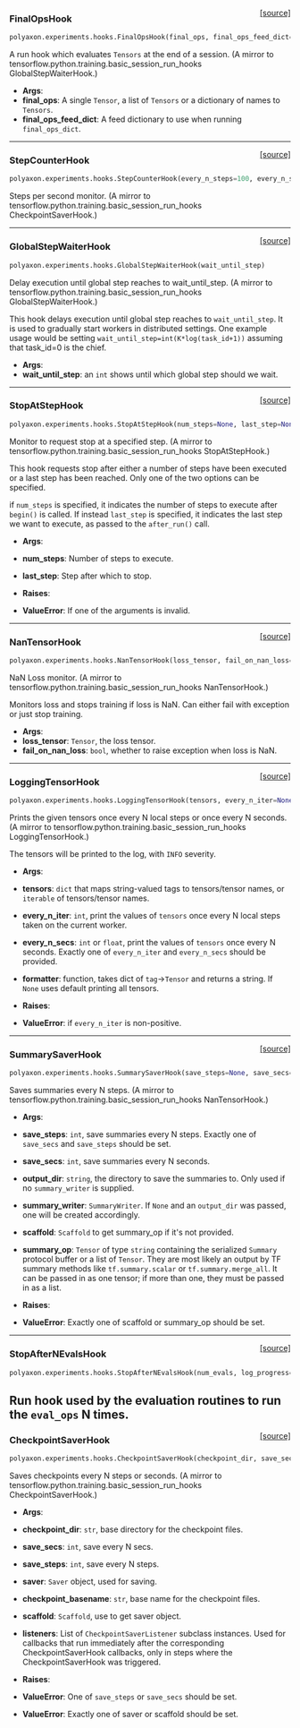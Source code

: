 <span style="float:right;">[[source]](https://github.com/polyaxon/polyaxon/blob/master/polyaxon/experiments/hooks.py#L157)</span>
### FinalOpsHook

```python
polyaxon.experiments.hooks.FinalOpsHook(final_ops, final_ops_feed_dict=None)
```

A run hook which evaluates `Tensors` at the end of a session.
(A mirror to tensorflow.python.training.basic_session_run_hooks GlobalStepWaiterHook.)

- __Args__:
- __final_ops__: A single `Tensor`, a list of `Tensors` or a dictionary of names to `Tensors`.
- __final_ops_feed_dict__: A feed dictionary to use when running `final_ops_dict`.

----

<span style="float:right;">[[source]](https://github.com/polyaxon/polyaxon/blob/master/polyaxon/experiments/hooks.py#L85)</span>
### StepCounterHook

```python
polyaxon.experiments.hooks.StepCounterHook(every_n_steps=100, every_n_secs=None, output_dir=None, summary_writer=None)
```

Steps per second monitor.
(A mirror to tensorflow.python.training.basic_session_run_hooks CheckpointSaverHook.)

----

<span style="float:right;">[[source]](https://github.com/polyaxon/polyaxon/blob/master/polyaxon/experiments/hooks.py#L140)</span>
### GlobalStepWaiterHook

```python
polyaxon.experiments.hooks.GlobalStepWaiterHook(wait_until_step)
```

Delay execution until global step reaches to wait_until_step.
(A mirror to tensorflow.python.training.basic_session_run_hooks GlobalStepWaiterHook.)

This hook delays execution until global step reaches to `wait_until_step`. It
is used to gradually start workers in distributed settings. One example usage
would be setting `wait_until_step=int(K*log(task_id+1))` assuming that
task_id=0 is the chief.

- __Args__:
- __wait_until_step__: an `int` shows until which global step should we wait.

----

<span style="float:right;">[[source]](https://github.com/polyaxon/polyaxon/blob/master/polyaxon/experiments/hooks.py#L33)</span>
### StopAtStepHook

```python
polyaxon.experiments.hooks.StopAtStepHook(num_steps=None, last_step=None)
```

Monitor to request stop at a specified step.
(A mirror to tensorflow.python.training.basic_session_run_hooks StopAtStepHook.)

This hook requests stop after either a number of steps have been
executed or a last step has been reached. Only one of the two options can be
specified.

if `num_steps` is specified, it indicates the number of steps to execute
after `begin()` is called. If instead `last_step` is specified, it
indicates the last step we want to execute, as passed to the `after_run()`
call.

- __Args__:
- __num_steps__: Number of steps to execute.
- __last_step__: Step after which to stop.

- __Raises__:
- __ValueError__: If one of the arguments is invalid.

----

<span style="float:right;">[[source]](https://github.com/polyaxon/polyaxon/blob/master/polyaxon/experiments/hooks.py#L95)</span>
### NanTensorHook

```python
polyaxon.experiments.hooks.NanTensorHook(loss_tensor, fail_on_nan_loss=True)
```

NaN Loss monitor.
(A mirror to tensorflow.python.training.basic_session_run_hooks NanTensorHook.)

Monitors loss and stops training if loss is NaN.
Can either fail with exception or just stop training.

- __Args__:
- __loss_tensor__: `Tensor`, the loss tensor.
- __fail_on_nan_loss__: `bool`, whether to raise exception when loss is NaN.

----

<span style="float:right;">[[source]](https://github.com/polyaxon/polyaxon/blob/master/polyaxon/experiments/hooks.py#L8)</span>
### LoggingTensorHook

```python
polyaxon.experiments.hooks.LoggingTensorHook(tensors, every_n_iter=None, every_n_secs=None, formatter=None)
```

Prints the given tensors once every N local steps or once every N seconds.
(A mirror to tensorflow.python.training.basic_session_run_hooks LoggingTensorHook.)

The tensors will be printed to the log, with `INFO` severity.

- __Args__:
- __tensors__: `dict` that maps string-valued tags to tensors/tensor names,
	or `iterable` of tensors/tensor names.
- __every_n_iter__: `int`, print the values of `tensors` once every N local
	steps taken on the current worker.
- __every_n_secs__: `int` or `float`, print the values of `tensors` once every N
	seconds. Exactly one of `every_n_iter` and `every_n_secs` should be
	provided.
- __formatter__: function, takes dict of `tag`->`Tensor` and returns a string.
	If `None` uses default printing all tensors.

- __Raises__:
- __ValueError__: if `every_n_iter` is non-positive.

----

<span style="float:right;">[[source]](https://github.com/polyaxon/polyaxon/blob/master/polyaxon/experiments/hooks.py#L111)</span>
### SummarySaverHook

```python
polyaxon.experiments.hooks.SummarySaverHook(save_steps=None, save_secs=None, output_dir=None, summary_writer=None, scaffold=None, summary_op=None)
```

Saves summaries every N steps.
(A mirror to tensorflow.python.training.basic_session_run_hooks NanTensorHook.)

- __Args__:
- __save_steps__: `int`, save summaries every N steps. Exactly one of
	`save_secs` and `save_steps` should be set.
- __save_secs__: `int`, save summaries every N seconds.
- __output_dir__: `string`, the directory to save the summaries to. Only used
	if no `summary_writer` is supplied.
- __summary_writer__: `SummaryWriter`. If `None` and an `output_dir` was passed,
	one will be created accordingly.
- __scaffold__: `Scaffold` to get summary_op if it's not provided.
- __summary_op__: `Tensor` of type `string` containing the serialized `Summary`
	protocol buffer or a list of `Tensor`. They are most likely an output
	by TF summary methods like `tf.summary.scalar` or
	`tf.summary.merge_all`. It can be passed in as one tensor; if more
	than one, they must be passed in as a list.

- __Raises__:
- __ValueError__: Exactly one of scaffold or summary_op should be set.

----

<span style="float:right;">[[source]](https://github.com/polyaxon/polyaxon/blob/master/polyaxon/experiments/hooks.py#L170)</span>
### StopAfterNEvalsHook

```python
polyaxon.experiments.hooks.StopAfterNEvalsHook(num_evals, log_progress=True)
```

Run hook used by the evaluation routines to run the `eval_ops` N times.
----

<span style="float:right;">[[source]](https://github.com/polyaxon/polyaxon/blob/master/polyaxon/experiments/hooks.py#L58)</span>
### CheckpointSaverHook

```python
polyaxon.experiments.hooks.CheckpointSaverHook(checkpoint_dir, save_secs=None, save_steps=None, saver=None, checkpoint_basename='model.ckpt', scaffold=None, listeners=None)
```

Saves checkpoints every N steps or seconds.
(A mirror to tensorflow.python.training.basic_session_run_hooks CheckpointSaverHook.)

- __Args__:
- __checkpoint_dir__: `str`, base directory for the checkpoint files.
- __save_secs__: `int`, save every N secs.
- __save_steps__: `int`, save every N steps.
- __saver__: `Saver` object, used for saving.
- __checkpoint_basename__: `str`, base name for the checkpoint files.
- __scaffold__: `Scaffold`, use to get saver object.
- __listeners__: List of `CheckpointSaverListener` subclass instances.
	Used for callbacks that run immediately after the corresponding
	CheckpointSaverHook callbacks, only in steps where the
	CheckpointSaverHook was triggered.

- __Raises__:
- __ValueError__: One of `save_steps` or `save_secs` should be set.
- __ValueError__: Exactly one of saver or scaffold should be set.
